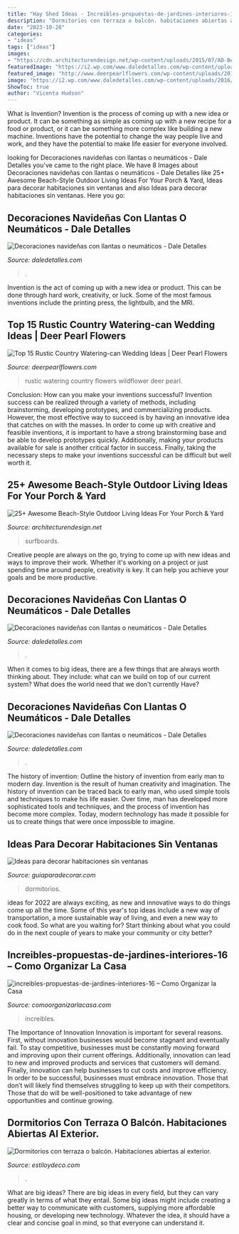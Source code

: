 ```yaml
---
title: "Hay Shed Ideas - Increibles-propuestas-de-jardines-interiores-16 – Como Organizar La Casa"
description: "Dormitorios con terraza o balcón. habitaciones abiertas al exterior."
date: "2023-10-28"
categories:
- "ideas"
tags: ["ideas"]
images:
- "https://cdn.architecturendesign.net/wp-content/uploads/2015/07/AD-Beach-Style-Outdoor-Living-Ideas-17.jpg"
featuredImage: "https://i2.wp.com/www.daledetalles.com/wp-content/uploads/2016/12/navidad-con-llantas16.jpg"
featured_image: "http://www.deerpearlflowers.com/wp-content/uploads/2015/05/Wildflower-rustic-Tablescape-Centerpiece.jpg"
image: "https://i2.wp.com/www.daledetalles.com/wp-content/uploads/2016/12/navidad-con-llantas5.jpg"
ShowToc: true
author: "Vicenta Hudson"
---
```



What is Invention?
Invention is the process of coming up with a new idea or product. It can be something as simple as coming up with a new recipe for a food or product, or it can be something more complex like building a new machine. Inventions have the potential to change the way people live and work, and they have the potential to make life easier for everyone involved.

	

		
looking for Decoraciones navideñas con llantas o neumáticos - Dale Detalles you've came to the right place. We have 8 Images about Decoraciones navideñas con llantas o neumáticos - Dale Detalles like 25+ Awesome Beach-Style Outdoor Living Ideas For Your Porch &amp; Yard, Ideas para decorar habitaciones sin ventanas and also Ideas para decorar habitaciones sin ventanas. Here you go:
		
    
## Decoraciones Navideñas Con Llantas O Neumáticos - Dale Detalles

<img loading=lazy src="https://i2.wp.com/www.daledetalles.com/wp-content/uploads/2016/12/navidad-con-llantas16.jpg" onerror="this.onerror=null;this.src='https://tse4.mm.bing.net/th?id=OIP.1XfkN39FIeVZyfZyeIRFHAHaJ4&amp;pid=15.1';" alt="Decoraciones navideñas con llantas o neumáticos - Dale Detalles">

_Source: daledetalles.com_

>. 

	

Invention is the act of coming up with a new idea or product. This can be done through hard work, creativity, or luck. Some of the most famous inventions include the printing press, the lightbulb, and the MRI.

    
## Top 15 Rustic Country Watering-can Wedding Ideas | Deer Pearl Flowers

<img loading=lazy src="http://www.deerpearlflowers.com/wp-content/uploads/2015/05/Wildflower-rustic-Tablescape-Centerpiece.jpg" onerror="this.onerror=null;this.src='https://tse4.mm.bing.net/th?id=OIP.k2hea_bKmtF7ArzfrBCg6AHaLJ&amp;pid=15.1';" alt="Top 15 Rustic Country Watering-can Wedding Ideas | Deer Pearl Flowers">

_Source: deerpearlflowers.com_

>rustic watering country flowers wildflower deer pearl. 

	

Conclusion: How can you make your inventions successful?
Invention success can be realized through a variety of methods, including brainstorming, developing prototypes, and commercializing products. However, the most effective way to succeed is by having an innovative idea that catches on with the masses. In order to come up with creative and feasible inventions, it is important to have a strong brainstorming base and be able to develop prototypes quickly. Additionally, making your products available for sale is another critical factor in success. Finally, taking the necessary steps to make your inventions successful can be difficult but well worth it.

    
## 25+ Awesome Beach-Style Outdoor Living Ideas For Your Porch &amp; Yard

<img loading=lazy src="https://cdn.architecturendesign.net/wp-content/uploads/2015/07/AD-Beach-Style-Outdoor-Living-Ideas-17.jpg" onerror="this.onerror=null;this.src='https://tse3.mm.bing.net/th?id=OIP.f4KXxdrTKzKC686p1PpgbAHaJ4&amp;pid=15.1';" alt="25+ Awesome Beach-Style Outdoor Living Ideas For Your Porch &amp; Yard">

_Source: architecturendesign.net_

>surfboards. 

	

Creative people are always on the go, trying to come up with new ideas and ways to improve their work. Whether it's working on a project or just spending time around people, creativity is key. It can help you achieve your goals and be more productive.

    
## Decoraciones Navideñas Con Llantas O Neumáticos - Dale Detalles

<img loading=lazy src="https://i2.wp.com/www.daledetalles.com/wp-content/uploads/2016/12/navidad-con-llantas5.jpg" onerror="this.onerror=null;this.src='https://tse3.mm.bing.net/th?id=OIP.36XJ7RiFPc7I4AjMCOjx3QHaJ4&amp;pid=15.1';" alt="Decoraciones navideñas con llantas o neumáticos - Dale Detalles">

_Source: daledetalles.com_

>. 

	

When it comes to big ideas, there are a few things that are always worth thinking about. They include: what can we build on top of our current system? What does the world need that we don't currently Have?

    
## Decoraciones Navideñas Con Llantas O Neumáticos - Dale Detalles

<img loading=lazy src="https://i1.wp.com/www.daledetalles.com/wp-content/uploads/2016/12/navidad-con-llantas4.jpg?resize=608%2C811" onerror="this.onerror=null;this.src='https://tse4.mm.bing.net/th?id=OIP.Hjxy0lHAqbHmhHc8L14tqAHaJ4&amp;pid=15.1';" alt="Decoraciones navideñas con llantas o neumáticos - Dale Detalles">

_Source: daledetalles.com_

>. 

	

The history of invention: Outline the history of invention from early man to modern day.
Invention is the result of human creativity and imagination. The history of invention can be traced back to early man, who used simple tools and techniques to make his life easier. Over time, man has developed more sophisticated tools and techniques, and the process of invention has become more complex. Today, modern technology has made it possible for us to create things that were once impossible to imagine.

    
## Ideas Para Decorar Habitaciones Sin Ventanas

<img loading=lazy src="http://www.guiaparadecorar.com/wp-content/uploads/2013/06/ideas-diseno-para-habitaciones-sin-ventanas-03.jpg" onerror="this.onerror=null;this.src='https://tse1.mm.bing.net/th?id=OIP.pPdevfbw-jdLOUPXyXM53gHaE6&amp;pid=15.1';" alt="Ideas para decorar habitaciones sin ventanas">

_Source: guiaparadecorar.com_

>dormitorios. 

	

ideas for 2022 are always exciting, as new and innovative ways to do things come up all the time. Some of this year's top ideas include a new way of transportation, a more sustainable way of living, and even a new way to cook food. So what are you waiting for? Start thinking about what you could do in the next couple of years to make your community or city better?

    
## Increibles-propuestas-de-jardines-interiores-16 – Como Organizar La Casa

<img loading=lazy src="https://comoorganizarlacasa.com/wp-content/uploads/2016/11/Increibles-propuestas-de-jardines-interiores-16.jpg" onerror="this.onerror=null;this.src='https://tse2.mm.bing.net/th?id=OIP.oLQCociAKmy3i6U0tRfD2QHaLH&amp;pid=15.1';" alt="increibles-propuestas-de-jardines-interiores-16 – Como Organizar la Casa">

_Source: comoorganizarlacasa.com_

>increibles. 

	

The Importance of Innovation
Innovation is important for several reasons. First, without innovation businesses would become stagnant and eventually fail. To stay competitive, businesses must be constantly moving forward and improving upon their current offerings. Additionally, innovation can lead to new and improved products and services that customers will demand. Finally, innovation can help businesses to cut costs and improve efficiency.
In order to be successful, businesses must embrace innovation. Those that don’t will likely find themselves struggling to keep up with their competitors. Those that do will be well-positioned to take advantage of new opportunities and continue growing.

    
## Dormitorios Con Terraza O Balcón. Habitaciones Abiertas Al Exterior.

<img loading=lazy src="https://www.estiloydeco.com/wp-content/uploads/2020/02/dormitorios-con-terraza-o-balcon-6.jpg" onerror="this.onerror=null;this.src='https://tse4.mm.bing.net/th?id=OIP.r2lOWrFAIa9CvugurlDDkgHaLH&amp;pid=15.1';" alt="Dormitorios con terraza o balcón. Habitaciones abiertas al exterior.">

_Source: estiloydeco.com_

>. 

	

What are big ideas?
There are big ideas in every field, but they can vary greatly in terms of what they entail. Some big ideas might include creating a better way to communicate with customers, supplying more affordable housing, or developing new technology. Whatever the idea, it should have a clear and concise goal in mind, so that everyone can understand it.

